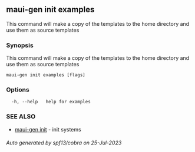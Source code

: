 ## maui-gen init examples

This command will make a copy of the templates to the home directory and use them as source templates

### Synopsis

This command will make a copy of the templates to the home directory and use them as source templates

```
maui-gen init examples [flags]
```

### Options

```
  -h, --help   help for examples
```

### SEE ALSO

* [maui-gen init](maui-gen_init.md)	 - init systems

###### Auto generated by spf13/cobra on 25-Jul-2023
